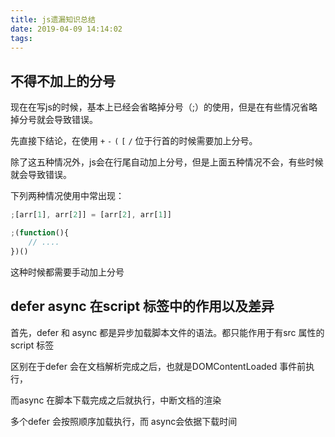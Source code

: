 ```yaml
---
title: js遗漏知识总结
date: 2019-04-09 14:14:02
tags:
---
```


## 不得不加上的分号

现在在写js的时候，基本上已经会省略掉分号（;）的使用，但是在有些情况省略掉分号就会导致错误。

先直接下结论，在使用 `+` `-` `(` `[` `/` 位于行首的时候需要加上分号。

除了这五种情况外，js会在行尾自动加上分号，但是上面五种情况不会，有些时候就会导致错误。

下列两种情况使用中常出现：

```js
;[arr[1], arr[2]] = [arr[2], arr[1]]
```
```js
;(function(){
    // ....
})()
```
这种时候都需要手动加上分号

## defer async 在script 标签中的作用以及差异

首先，defer 和 async 都是异步加载脚本文件的语法。都只能作用于有src 属性的script 标签

区别在于defer 会在文档解析完成之后，也就是DOMContentLoaded 事件前执行，

而async 在脚本下载完成之后就执行，中断文档的渲染

多个defer 会按照顺序加载执行，而 async会依据下载时间
